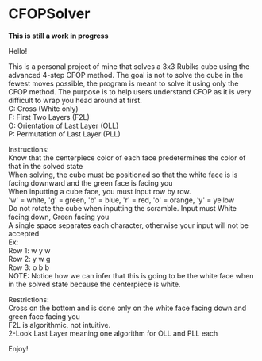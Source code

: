 # CFOPSolver
<b>This is still a work in progress</b>

Hello!

This is a personal project of mine that solves a 3x3 Rubiks cube using the advanced 4-step CFOP method.
The goal is not to solve the cube in the fewest moves possible, the program is meant to solve it using only the CFOP method.
The purpose is to help users understand CFOP as it is very difficult to wrap you head around at first.
<br>C: Cross (White only)
<br>F: First Two Layers (F2L)
<br>O: Orientation of Last Layer (OLL)
<br>P: Permutation of Last Layer (PLL)

Instructions: 
<br>Know that the centerpiece color of each face predetermines the color of that in the solved state
<br>When solving, the cube must be positioned so that the white face is is facing downward and the green face is facing you
<br>When inputting a cube face, you must input row by row.
<br>'w' = white, 'g' = green, 'b' = blue, 'r' = red, 'o' = orange, 'y' = yellow
<br>Do not rotate the cube when inputting the scramble. Input must White facing down, Green facing you
<br>A single space separates each character, otherwise your input will not be accepted
<br>Ex:
<br>Row 1: w y w
<br>Row 2: y w g
<br>Row 3: o b b
<br>NOTE: Notice how we can infer that this is going to be the white face when in the solved state because the centerpiece is white.

Restrictions:
<br>Cross on the bottom and is done only on the white face facing down and green face facing you
<br>F2L is algorithmic, not intuitive.
<br>2-Look Last Layer meaning one algorithm for OLL and PLL each

Enjoy!

